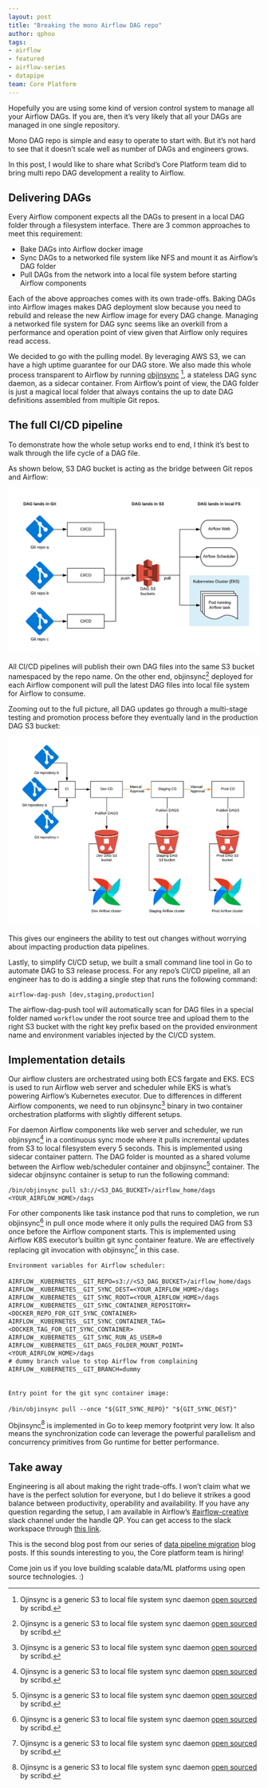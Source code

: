 ```yaml
---
layout: post
title: "Breaking the mono Airflow DAG repo"
author: qphou
tags:
- airflow
- featured
- airflow-series
- datapipe
team: Core Platform
---
```


Hopefully you are using some kind of version control system to manage all your
Airflow DAGs. If you are, then it’s very likely that all your DAGs are managed
in one single repository.

Mono DAG repo is simple and easy to operate to start with. But it’s not hard to
see that it doesn’t scale well as number of DAGs and engineers grows.

In this post, I would like to share what Scribd’s Core Platform team did to
bring multi repo DAG development a reality to Airflow.


## Delivering DAGs

Every Airflow component expects all the DAGs to present in a local DAG folder
through a filesystem interface. There are 3 common approaches to meet this
requirement:

* Bake DAGs into Airflow docker image
* Sync DAGs to a networked file system like NFS and mount it as Airflow’s DAG
folder
* Pull DAGs from the network into a local file system before starting Airflow
components

Each of the above approaches comes with its own trade-offs. Baking DAGs into
Airflow images makes DAG deployment slow because you need to rebuild and
release the new Airflow image for every DAG change. Managing a networked
file system for DAG sync seems like an overkill from a performance and operation
point of view given that Airflow only requires read access.

We decided to go with the pulling model. By leveraging AWS S3, we can have a
high uptime guarantee for our DAG store. We also made this whole process
transparent to Airflow by running
[objinsync](https://github.com/scribd/objinsync) [^1], a stateless DAG sync daemon,
as a sidecar container. From Airflow’s point of view, the DAG folder is just a
magical local folder that always contains the up to date DAG definitions
assembled from multiple Git repos.


## The full CI/CD pipeline

To demonstrate how the whole setup works end to end, I think it’s best to walk
through the life cycle of a DAG file.

As shown below, S3 DAG bucket is acting as the bridge between Git repos and
Airflow:

![Using S3 as the bridge](/post-images/2020-03-airflow/s3-as-bridge.png)

All CI/CD pipelines will publish their own DAG files into the same S3 bucket
namespaced by the repo name. On the other end, objinsync[^1] deployed for each
Airflow component will pull the latest DAG files into local file system for
Airflow to consume.

Zooming out to the full picture, all DAG updates go through a multi-stage
testing and promotion process before they eventually land in the production DAG
S3 bucket:

![DAG release pipeline](/post-images/2020-03-airflow/dag-release-pipeline.png)

This gives our engineers the ability to test out changes without worrying about
impacting production data pipelines.

Lastly, to simplify CI/CD setup, we built a small command line tool in Go to
automate DAG to S3 release process. For any repo’s CI/CD pipeline, all an
engineer has to do is adding a single step that runs the following command:

```
airflow-dag-push [dev,staging,production]
```

The airflow-dag-push tool will automatically scan for DAG files in a special
folder named `workflow` under the root source tree and upload them to the right
S3 bucket with the right key prefix based on the provided environment name and
environment variables injected by the CI/CD system.


## Implementation details

Our airflow clusters are orchestrated using both ECS fargate and EKS. ECS is
used to run Airflow web server and scheduler while EKS is what’s powering
Airflow’s Kubernetes executor. Due to differences in different Airflow
components, we need to run objinsync[^1] binary in two container orchestration
platforms with slightly different setups.

For daemon Airflow components like web server and scheduler, we run
objinsync[^1] in a continuous sync mode where it pulls incremental updates from
S3 to local filesystem every 5 seconds. This is implemented using sidecar
container pattern. The DAG folder is mounted as a shared volume between the
Airflow web/scheduler container and objinsync[^1] container. The sidecar
objinsync container is setup to run the following command:

```
/bin/objinsync pull s3://<S3_DAG_BUCKET>/airflow_home/dags <YOUR_AIRFLOW_HOME>/dags
```

For other components like task instance pod that runs to completion, we run
objinsync[^1] in pull once mode where it only pulls the required DAG from S3 once
before the Airflow component starts. This is implemented using Airflow K8S
executor’s builtin git sync container feature. We are effectively replacing git
invocation with objinsync[^1] in this case.

```
Environment variables for Airflow scheduler:

AIRFLOW__KUBERNETES__GIT_REPO=s3://<S3_DAG_BUCKET>/airflow_home/dags
AIRFLOW__KUBERNETES__GIT_SYNC_DEST=<YOUR_AIRFLOW_HOME>/dags
AIRFLOW__KUBERNETES__GIT_SYNC_ROOT=<YOUR_AIRFLOW_HOME>/dags
AIRFLOW__KUBERNETES__GIT_SYNC_CONTAINER_REPOSITORY=<DOCKER_REPO_FOR_GIT_SYNC_CONTAINER>
AIRFLOW__KUBERNETES__GIT_SYNC_CONTAINER_TAG=<DOCKER_TAG_FOR_GIT_SYNC_CONTAINER>
AIRFLOW__KUBERNETES__GIT_SYNC_RUN_AS_USER=0
AIRFLOW__KUBERNETES__GIT_DAGS_FOLDER_MOUNT_POINT=<YOUR_AIRFLOW_HOME>/dags
# dummy branch value to stop Airflow from complaining
AIRFLOW__KUBERNETES__GIT_BRANCH=dummy


Entry point for the git sync container image:

/bin/objinsync pull --once "${GIT_SYNC_REPO}" "${GIT_SYNC_DEST}"
```

Objinsync[^1] is implemented in Go to keep memory footprint very low. It also means
the synchronization code can leverage the powerful parallelism and concurrency
primitives from Go runtime for better performance.


## Take away

Engineering is all about making the right trade-offs. I won’t claim what we have
is the perfect solution for everyone, but I do believe it strikes a good
balance between productivity, operability and availability. If you have any
question regarding the setup, I am available in Airflow’s
[#airflow-creative](https://apache-airflow.slack.com/messages/airflow-creative)
slack channel under the handle QP. You can get access to the slack workspace
through [this link](https://apache-airflow-slack.herokuapp.com/).

This is the second blog post from our series of [data pipeline
migration](https://tech.scribd.com/blog/2020/modernizing-an-old-data-pipeline.html)
blog posts. If this sounds interesting to you, the Core platform team is
hiring!

Come join us if you love building scalable data/ML platforms using open source
technologies. :)


[^1]: Ojinsync is a generic S3 to local file system sync daemon [open sourced](https://github.com/scribd/objinsync) by scribd.
